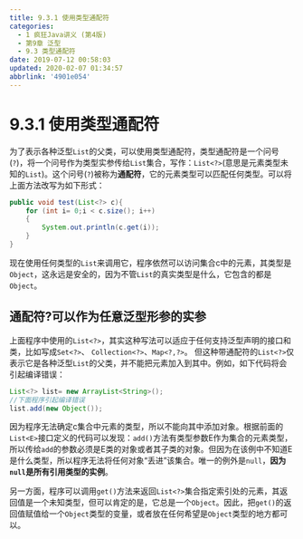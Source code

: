 ```yaml
---
title: 9.3.1 使用类型通配符
categories: 
  - 1 疯狂Java讲义 (第4版)
  - 第9章 泛型
  - 9.3 类型通配符
date: 2019-07-12 00:58:03
updated: 2020-02-07 01:34:57
abbrlink: '4901e054'
---
```

# 9.3.1 使用类型通配符
为了表示各种泛型`List`的父类，可以使用类型通配符，类型通配符是一个问号(`?`)，将一个问号作为类型实参传给`List`集合，写作：`List<?>`(意思是元素类型未知的`List`)。这个问号(`?`)被称为**通配符**，它的元素类型可以匹配任何类型。可以将上面方法改写为如下形式：
```java
public void test(List<?> c){
    for (int i= 0;i < c.size(); i++)
    {
        System.out.println(c.get(i));
    }
}
```
现在使用任何类型的`List`来调用它，程序依然可以访问集合c中的元素，其类型是`Object`，这永远是安全的，因为不管`List`的真实类型是什么，它包含的都是`Object`。

## 通配符?可以作为任意泛型形参的实参

上面程序中使用的`List<?>`，其实这种写法可以适应于任何支持泛型声明的接口和类，比如写成`Set<?>`、 `Collection<?>`、`Map<?,?>`。
但这种带通配符的`List<?>`仅表示它是各种泛型`List`的父类，并不能把元素加入到其中。例如，如下代码将会引起编译错误：
```java
List<?> list= new ArrayList<String>();
//下面程序引起编译错误
list.add(new Object());
```
因为程序无法确定c集合中元素的类型，所以不能向其中添加对象。根据前面的`List<E>`接口定义的代码可以发现：`add()`方法有类型参数E作为集合的元素类型，所以传给`add`的参数必须是E类的对象或者其子类的对象。但因为在该例中不知道E是什么类型，所以程序无法将任何对象“丢进”该集合。唯一的例外是`null`，**因为`null`是所有引用类型的实例**。

另一方面，程序可以调用`get()`方法来返回`List<?>`集合指定索引处的元素，其返回值是一个未知类型，但可以肯定的是，它总是一个`Object`。因此，把`get()`的返回值赋值给一个`Object`类型的变量，或者放在任何希望是`Object`类型的地方都可以。
